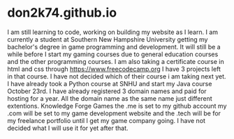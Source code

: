 # don2k74.github.io
I am still learning to code, working on building my website as I learn.
I am currently a student at Southern New Hampshire University getting my bachelor's degree in game programming and development.
It will still be a while before I start my gaming courses due to general education courses and the other programming courses.
I am also taking a certificate course in html and css through https://www.freecodecamp.org I have 3 projects left in that course. I have not decided which of their course i am taking next yet.
I have already took a Python course at SNHU and start my Java course October 23rd.
I have already registered 3 domain names and paid for hosting for a year. 
All the domain name as the same name just different extentions. Knowledge Forge Games  the .me is set to my github account my .com will be set to my game development website and the .tech will be for my freelance portfolio until I get my game company going. I have not decided what I will use it for yet after that.
